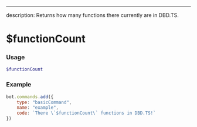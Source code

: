 ---
description: Returns how many functions there currently are in DBD.TS.

# $functionCount
### Usage
```php
$functionCount
```

### Example
```javascript
bot.commands.add({
    type: "basicCommand",
    name: "example",
    code: `There \`$functionCount\` functions in DBD.TS!`
})
```